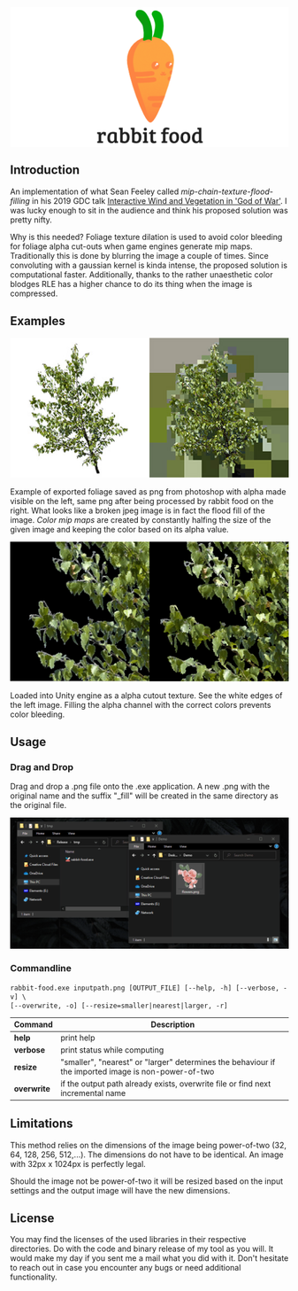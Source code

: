 <img align="center" src="doc-img/rabbit-food-header.png" alt="rabbit-food">

## Introduction

An implementation of what Sean Feeley called _mip-chain-texture-flood-filling_ in his 2019 GDC talk [Interactive Wind and Vegetation in 'God of War'](https://schedule2019.gdconf.com/session/interactive-wind-and-vegetation-in-god-of-war/860472). I was lucky enough to sit in the audience and think his proposed solution was pretty nifty.

Why is this needed? Foliage texture dilation is used to avoid color bleeding for foliage alpha cut-outs when game engines generate mip maps. Traditionally this is done by blurring the image a couple of times. Since convoluting with a gaussian kernel is kinda intense, the proposed solution is computational faster. Additionally, thanks to the rather unaesthetic color blodges RLE has a higher chance to do its thing when the image is compressed.

## Examples

![](doc-img/bg.jpg)

Example of exported foliage saved as png from photoshop with alpha made visible on the left, same png after being processed by rabbit food on the right. What looks like a broken jpeg image is in fact the flood fill of the image. _Color mip maps_ are created by constantly halfing the size of the given image and keeping the color based on its alpha value.

![](doc-img/alpha.png)

Loaded into Unity engine as a alpha cutout texture. See the white edges of the left image. Filling the alpha channel with the correct colors prevents color bleeding.


## Usage

### Drag and Drop

Drag and drop a .png file onto the .exe application. A new .png with the original name and the suffix "\_fill" will be created in the same directory as the original file.

![](doc-img/drag-drop.gif)


### Commandline

```
rabbit-food.exe inputpath.png [OUTPUT_FILE] [--help, -h] [--verbose, -v] \
[--overwrite, -o] [--resize=smaller|nearest|larger, -r]
```


Command | Description
--- | --- 
**help** | print help
**verbose** | print status while computing
**resize** | "smaller", "nearest" or "larger" determines the behaviour if the imported image is non-power-of-two
**overwrite** | if the output path already exists, overwrite file or find next incremental name



## Limitations

This method relies on the dimensions of the image being power-of-two (32, 64, 128, 256, 512,...). The dimensions do not have to be identical. An image with 32px x 1024px is perfectly legal.

Should the image not be power-of-two it will be resized based on the input settings and the output image will have the new dimensions.


## License
You may find the licenses of the used libraries in their respective directories. Do with the code and binary release of my tool as you will. It would make my day if you sent me a mail what you did with it. Don't hesitate to reach out in case you encounter any bugs or need additional functionality.
